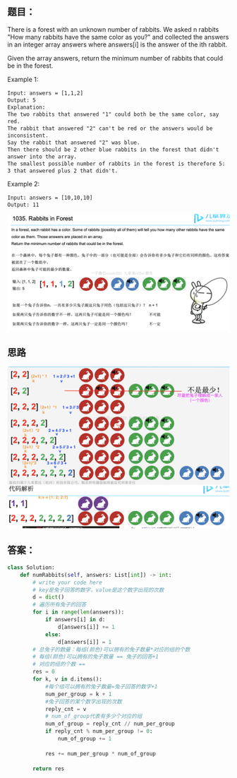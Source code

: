 ## 题目：
There is a forest with an unknown number of rabbits. We asked n rabbits "How many rabbits have the same color as you?" and collected the answers in an integer array answers where answers[i] is the answer of the ith rabbit.

Given the array answers, return the minimum number of rabbits that could be in the forest.


Example 1:
```
Input: answers = [1,1,2]
Output: 5
Explanation:
The two rabbits that answered "1" could both be the same color, say red.
The rabbit that answered "2" can't be red or the answers would be inconsistent.
Say the rabbit that answered "2" was blue.
Then there should be 2 other blue rabbits in the forest that didn't answer into the array.
The smallest possible number of rabbits in the forest is therefore 5: 3 that answered plus 2 that didn't.
```
Example 2:
```
Input: answers = [10,10,10]
Output: 11
```
![b](https://github.com/SSRRBB/Leetcode/blob/main/Images/145.png)
## 思路
![b](https://github.com/SSRRBB/Leetcode/blob/main/Images/146.png)
![b](https://github.com/SSRRBB/Leetcode/blob/main/Images/147.png)

## 答案：
```python
class Solution:
    def numRabbits(self, answers: List[int]) -> int:
        # write your code here
        # key是兔子回答的数字，value是这个数字出现的次数
        d = dict()
        # 遍历所有兔子的回答
        for i in range(len(answers)):
            if answers[i] in d:
                d[answers[i]] += 1
            else:
                d[answers[i]] = 1
        # 总兔子的数量：每组(颜色)可以拥有的兔子数量*对应的组的个数
        # 每组(颜色)可以拥有的兔子数量 == 兔子的回答+1
        # 对应的组的个数 == 
        res = 0
        for k, v in d.items():
            #每个组可以拥有的兔子数量=兔子回答的数字+1
            num_per_group = k + 1
            #兔子回答的某个数字出现的次数
            reply_cnt = v
            # num_of_group代表有多少个对应的组
            num_of_group = reply_cnt // num_per_group
            if reply_cnt % num_per_group != 0:
                num_of_group += 1

            res += num_per_group * num_of_group

        return res




```
